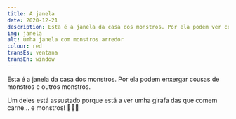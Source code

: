```yaml
---
title: A janela
date: 2020-12-21
description: Esta é a janela da casa dos monstros. Por ela podem ver cousas de monstros e outros monstros.
img: janela
alt: umha janela com monstros arredor
colour: red
transEs: ventana
transEn: window
---
```


Esta é a janela da casa dos monstros. Por ela podem enxergar cousas de monstros e outros monstros.

Um deles está assustado porque está a ver umha girafa das que comem carne… e monstros! 👹🥩🦒